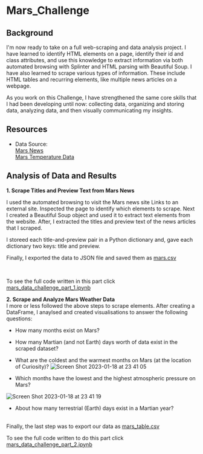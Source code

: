 # Mars_Challenge

## Background

I'm now ready to take on a full web-scraping and data analysis project. I have learned to identify HTML elements on a page, identify their id and class attributes, and use this knowledge to extract information via both automated browsing with Splinter and HTML parsing with Beautiful Soup. I have also learned to scrape various types of information. These include HTML tables and recurring elements, like multiple news articles on a webpage.

As you work on this Challenge, I have strengthened the same core skills that I had been developing until now: collecting data, organizing and storing data, analyzing data, and then visually communicating my insights.


## Resources 
- Data Source: </br>
<a href="https://static.bc-edx.com/data/web/mars_news/index.html">Mars News</a>  </br>
<a href="https://static.bc-edx.com/data/web/mars_facts/temperature.html">Mars Temperature Data</a>  </br>
 

## Analysis of Data and Results
**1. Scrape Titles and Preview Text from Mars News** </br>

I used the automated browsing to visit the Mars news site Links to an external site. Inspected the page to identify which elements to scrape. Next I created a Beautiful Soup object and used it to extract text elements from the website. After, I extracted the titles and preview text of the news articles that I scraped. 

I storeed each title-and-preview pair in a Python dictionary and, gave each dictionary two keys: title and preview. 
</br>

Finally, I exported the data to JSON file and saved them as <a href="https://github.com/HJandu/Mars_Challenge/blob/main/mars.csv">mars.csv</a>

</br>

To see the full code written in this part click <a href="https://github.com/HJandu/Mars_Challenge/blob/main/part_1_mars_news.ipynb">mars_data_challenge_part_1.ipynb</a>
</br>

**2. Scrape and Analyze Mars Weather Data** </br>
I more or less followed the above steps to scrape elements. 
After creating a DataFrame, I anaylsed and created visualisations to answer the following questions: 

- How many months exist on Mars?
- How many Martian (and not Earth) days worth of data exist in the scraped dataset?
- What are the coldest and the warmest months on Mars (at the location of Curiosity)?
![Screen Shot 2023-01-18 at 23 41 05](https://user-images.githubusercontent.com/116304118/213319730-d03eacfd-c24c-4905-a11e-f0cc74e67be0.png)

- Which months have the lowest and the highest atmospheric pressure on Mars? 

![Screen Shot 2023-01-18 at 23 41 19](https://user-images.githubusercontent.com/116304118/213319709-ece1c11b-b289-4977-a775-21475b561181.png)

- About how many terrestrial (Earth) days exist in a Martian year?

</br>
Finally, the last step was to export our data as <a href="https://github.com/HJandu/Mars_Challenge/blob/main/Temp_table_mars.csv">mars_table.csv</a>

</br>

To see the full code written to do this part click <a href="https://github.com/HJandu/Mars_Challenge/blob/main/part_2_mars_weather.ipynb">mars_data_challenge_part_2.ipynb</a>

</br>


